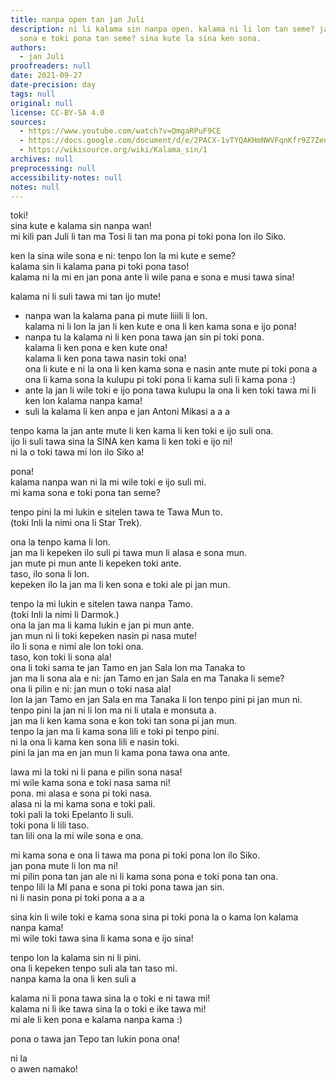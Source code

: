 ```yaml
---
title: nanpa open tan jan Juli
description: ni li kalama sin nanpa open. kalama ni li lon tan seme? jan Juli li kama
  sona e toki pona tan seme? sina kute la sina ken sona.
authors:
  - jan Juli
proofreaders: null
date: 2021-09-27
date-precision: day
tags: null
original: null
license: CC-BY-SA 4.0
sources:
  - https://www.youtube.com/watch?v=QmgaRPuF9CE
  - https://docs.google.com/document/d/e/2PACX-1vTYQAKHmNWVFqnKfr9Z7Zen09agJQUJiQLfMZyTvJ_-0OU9juZ1FNNKgsAvFCRjnPkanc1ud61nI_2X/pub
  - https://wikisource.org/wiki/Kalama_sin/1
archives: null
preprocessing: null
accessibility-notes: null
notes: null
---
```


toki!  
sina kute e kalama sin nanpa wan!  
mi kili pan Juli li tan ma Tosi li tan ma pona pi toki pona lon ilo Siko.

ken la sina wile sona e ni: tenpo lon la mi kute e seme?  
kalama sin li kalama pana pi toki pona taso!  
kalama ni la mi en jan pona ante li wile pana e sona e musi tawa sina!

kalama ni li suli tawa mi tan ijo mute!  
- nanpa wan la kalama pana pi mute liiili li lon.  
  kalama ni li lon la jan li ken kute e ona li ken kama sona e ijo pona!  
- nanpa tu la kalama ni li ken pona tawa jan sin pi toki pona.  
  kalama li ken pona e ken kute ona!  
  kalama li ken pona tawa nasin toki ona!  
  ona li kute e ni la ona li ken kama sona e nasin ante mute pi toki pona a  
  ona li kama sona la kulupu pi toki pona li kama suli li kama pona :)  
- ante la jan li wile toki e ijo pona tawa kulupu la ona li ken toki tawa mi li ken lon kalama nanpa kama!  
- suli la kalama li ken anpa e jan Antoni Mikasi a a a

tenpo kama la jan ante mute li ken kama li ken toki e ijo suli ona.  
ijo li suli tawa sina la SINA ken kama li ken toki e ijo ni!  
ni la o toki tawa mi lon ilo Siko a!

pona!  
kalama nanpa wan ni la mi wile toki e ijo suli mi.  
mi kama sona e toki pona tan seme?

tenpo pini la mi lukin e sitelen tawa te Tawa Mun to.  
(toki Inli la nimi ona li Star Trek).

ona la tenpo kama li lon.  
jan ma li kepeken ilo suli pi tawa mun li alasa e sona mun.  
jan mute pi mun ante li kepeken toki ante.  
taso, ilo sona li lon.  
kepeken ilo la jan ma li ken sona e toki ale pi jan mun.

tenpo la mi lukin e sitelen tawa nanpa Tamo.  
(toki Inli la nimi li Darmok.)  
ona la jan ma li kama lukin e jan pi mun ante.  
jan mun ni li toki kepeken nasin pi nasa mute!  
ilo li sona e nimi ale lon toki ona.  
taso, kon toki li sona ala!  
ona li toki sama te jan Tamo en jan Sala lon ma Tanaka to  
jan ma li sona ala e ni: jan Tamo en jan Sala en ma Tanaka li seme?  
ona li pilin e ni: jan mun o toki nasa ala!  
lon la jan Tamo en jan Sala en ma Tanaka li lon tenpo pini pi jan mun ni.  
tenpo pini la jan ni li lon ma ni li utala e monsuta a.  
jan ma li ken kama sona e kon toki tan sona pi jan mun.  
tenpo la jan ma li kama sona lili e toki pi tenpo pini.  
ni la ona li kama ken sona lili e nasin toki.  
pini la jan ma en jan mun li kama pona tawa ona ante.

lawa mi la toki ni li pana e pilin sona nasa!  
mi wile kama sona e toki nasa sama ni!  
pona. mi alasa e sona pi toki nasa.  
alasa ni la mi kama sona e toki pali.  
toki pali la toki Epelanto li suli.  
toki pona li lili taso.  
tan lili ona la mi wile sona e ona.

mi kama sona e ona li tawa ma pona pi toki pona lon ilo Siko.  
jan pona mute li lon ma ni!  
mi pilin pona tan jan ale ni li kama sona pona e toki pona tan ona.  
tenpo lili la MI pana e sona pi toki pona tawa jan sin.  
ni li nasin pona pi toki pona a a a

sina kin li wile toki e kama sona sina pi toki pona la o kama lon kalama nanpa kama!  
mi wile toki tawa sina li kama sona e ijo sina!

tenpo lon la kalama sin ni li pini.  
ona li kepeken tenpo suli ala tan taso mi.  
nanpa kama la ona li ken suli a

kalama ni li pona tawa sina la o toki e ni tawa mi!  
kalama ni li ike tawa sina la o toki e ike tawa mi!  
mi ale li ken pona e kalama nanpa kama :)

pona o tawa jan Tepo tan lukin pona ona!

ni la  
o awen namako!